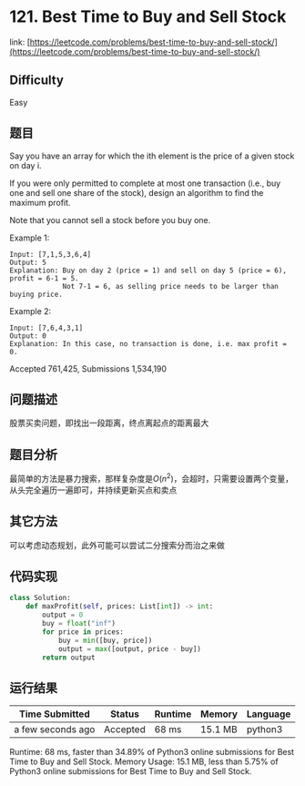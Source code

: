# 121. Best Time to Buy and Sell Stock

link: [https://leetcode.com/problems/best-time-to-buy-and-sell-stock/](https://leetcode.com/problems/best-time-to-buy-and-sell-stock/)

## Difficulty
Easy

## 题目

Say you have an array for which the ith element is the price of a given stock on day i.

If you were only permitted to complete at most one transaction (i.e., buy one and sell one share of the stock), design an algorithm to find the maximum profit.

Note that you cannot sell a stock before you buy one.

Example 1:
```
Input: [7,1,5,3,6,4]
Output: 5
Explanation: Buy on day 2 (price = 1) and sell on day 5 (price = 6), profit = 6-1 = 5.
             Not 7-1 = 6, as selling price needs to be larger than buying price.
```
Example 2:
```
Input: [7,6,4,3,1]
Output: 0
Explanation: In this case, no transaction is done, i.e. max profit = 0.
```

Accepted 761,425, Submissions 1,534,190


## 问题描述
股票买卖问题，即找出一段距离，终点离起点的距离最大

## 题目分析
最简单的方法是暴力搜索，那样复杂度是$O(n^2)$，会超时，只需要设置两个变量，从头完全遍历一遍即可，并持续更新买点和卖点


## 其它方法
可以考虑动态规划，此外可能可以尝试二分搜索分而治之来做


## 代码实现

```python
class Solution:
    def maxProfit(self, prices: List[int]) -> int:
        output = 0
        buy = float("inf")
        for price in prices:
            buy = min([buy, price])
            output = max([output, price - buy])
        return output
```



## 运行结果

| Time Submitted | Status                                   | Runtime | Memory  | Language |
| -------------- | ---------------------------------------- | ------- | -------- | -------- |
| a few seconds ago |	Accepted	| 68 ms	| 15.1 MB		| python3|

Runtime: 68 ms, faster than 34.89% of Python3 online submissions for Best Time to Buy and Sell Stock.
Memory Usage: 15.1 MB, less than 5.75% of Python3 online submissions for Best Time to Buy and Sell Stock.
